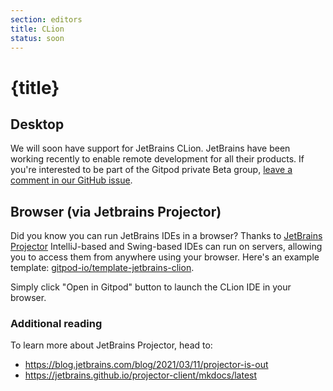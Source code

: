 ```yaml
---
section: editors
title: CLion
status: soon
---
```


<script context="module">
  export const prerender = true;
</script>

# {title}

## Desktop

We will soon have support for JetBrains CLion. JetBrains have been working recently to enable remote development for all their products. If you're interested to be part of the Gitpod private Beta group, [leave a comment in our GitHub issue](https://github.com/gitpod-io/gitpod/issues/6342).

## Browser (via Jetbrains Projector)

Did you know you can run JetBrains IDEs in a browser? Thanks to [JetBrains Projector](https://lp.jetbrains.com/projector/) IntelliJ-based and Swing-based IDEs can run on servers, allowing you to access them from anywhere using your browser. Here's an example template: [gitpod-io/template-jetbrains-clion](https://github.com/gitpod-io/template-jetbrains-clion).

Simply click "Open in Gitpod" button to launch the CLion IDE in your browser.

### Additional reading

To learn more about JetBrains Projector, head to:

- https://blog.jetbrains.com/blog/2021/03/11/projector-is-out
- https://jetbrains.github.io/projector-client/mkdocs/latest
